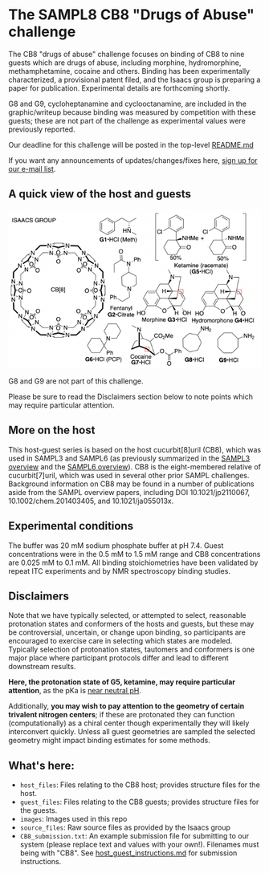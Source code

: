 # The SAMPL8 CB8 "Drugs of Abuse" challenge

The CB8 "drugs of abuse" challenge focuses on binding of CB8 to nine guests which are drugs of abuse, including morphine, hydromorphine, methamphetamine, cocaine and others. Binding has been experimentally characterized, a provisional patent filed, and the Isaacs group is preparing a paper for publication. Experimental details are forthcoming shortly.

G8 and G9, cycloheptanamine and cyclooctanamine, are included in the graphic/writeup because binding was measured by competition with these guests; these are not part of the challenge as experimental values were previously reported.

Our deadline for this challenge will be posted in the top-level [README.md](https://github.com/samplchallenges/SAMPL8/blob/master/README.md#the-cb8-challenge)

If you want any announcements of updates/changes/fixes here, [sign up for our e-mail list](https://mailchi.mp/e36018629725/sampl8-sign-ups).

## A quick view of the host and guests

![](images/CB8_overview.png)

G8 and G9 are not part of this challenge.

Please be sure to read the Disclaimers section below to note points which may require particular attention.

## More on the host

This host-guest series is based on the host cucurbit[8]uril (CB8), which was used in SAMPL3 and SAMPL6 (as previously summarized in the [SAMPL3 overview](http://dx.doi.org/10.1007/s10822-012-9554-1) and the [SAMPL6 overview](http://dx.doi.org/10.1007/s10822-018-0170-6)). CB8 is the eight-membered relative of cucurbit[7]uril, which was used in several other prior SAMPL challenges. Background information on CB8 may be found in a number of publications aside from the SAMPL overview papers, including DOI 10.1021/jp2110067, 10.1002/chem.201403405, and 10.1021/ja055013x.

## Experimental conditions

The buffer was 20 mM sodium phosphate buffer at pH 7.4. Guest concentrations were in the 0.5 mM to 1.5 mM range and CB8 concentrations are 0.025 mM to 0.1 mM. All binding stoichiometries have been validated by repeat ITC experiments and by NMR spectroscopy binding studies.


## Disclaimers

Note that we have typically selected, or attempted to select, reasonable protonation states and conformers of the hosts and guests, but these may be controversial, uncertain, or change upon binding, so participants are encouraged to exercise care in selecting which states are modeled. Typically selection of protonation states, tautomers and conformers is one major place where participant protocols differ and lead to different downstream results.

**Here, the protonation state of G5, ketamine, may require particular attention**, as the pKa is [near neutral pH](https://pubchem.ncbi.nlm.nih.gov/compound/Ketamine#section=Environmental-Bioconcentration).

Additionally, **you may wish to pay attention to the geometry of certain trivalent nitrogen centers**; if these are protonated they can function (computationally) as a chiral center though experimentally they will likely interconvert quickly. Unless all guest geometries are sampled the selected geometry might impact binding estimates for some methods.

## What's here:
- `host_files`: Files relating to the CB8 host; provides structure files for the host.
- `guest_files`: Files relating to the CB8 guests; provides structure files for the guests.
- `images`: Images used in this repo
- `source_files`: Raw source files as provided by the Isaacs group
- `CB8_submission.txt`: An example submission file for submitting to our system (please replace text and values with your own!). Filenames must being with "CB8". See [host_guest_instructions.md](https://github.com/samplchallenges/SAMPL8/blob/master//host_guest_instructions.md) for submission instructions.
